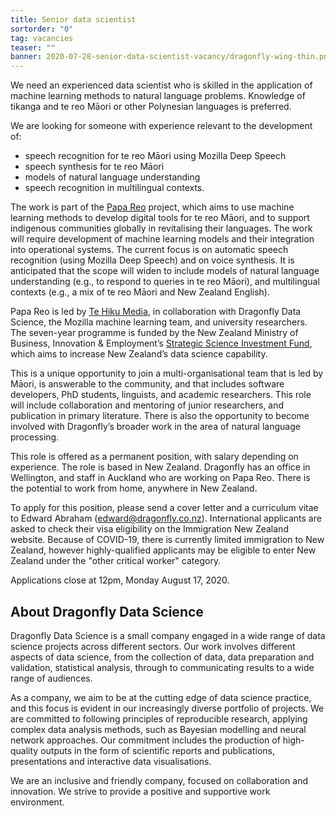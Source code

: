 ```yaml
---
title: Senior data scientist
sortorder: "0"
tag: vacancies
teaser: ""
banner: 2020-07-28-senior-data-scientist-vacancy/dragonfly-wing-thin.png
---
```


We need an experienced data scientist who is skilled in the application of
machine learning methods to natural language problems.  Knowledge of 
tikanga and te reo Māori or other Polynesian languages is preferred. 

We are looking for someone with experience relevant to the development of:

* speech recognition for te reo Māori using Mozilla Deep Speech
* speech synthesis for te reo Māori
* models of natural language understanding 
* speech recognition in multilingual contexts.

The work is part of the [Papa Reo](https://tehiku.nz/te-hiku-tech/papa-reo/)
project, which aims to use machine learning methods to develop digital tools
for te reo Māori, and to support indigenous communities globally in
revitalising their languages. The work will require development of machine
learning models and their integration into operational systems. The current
focus is on automatic speech recognition (using Mozilla Deep Speech) and on
voice synthesis. It is anticipated that the scope will widen to include models
of natural language understanding (e.g., to respond to queries in te reo
Māori), and multilingual contexts (e.g., a mix of te reo Māori and New Zealand
English). 

Papa Reo is led by [Te Hiku Media](https://tehiku.nz), in collaboration with Dragonfly Data Science,
the Mozilla machine learning team, and university researchers. The
seven-year programme is funded by the New Zealand Ministry of Business,
Innovation & Employment’s [Strategic Science Investment Fund](https://www.mbie.govt.nz/science-and-technology/science-and-innovation/funding-information-and-opportunities/investment-funds/strategic-science-investment-fund/), 
which aims to increase New
Zealand’s data science capability. 

This is a unique opportunity to join a multi-organisational team that is led by
Māori, is answerable to the community, and that includes software developers,
PhD students, linguists, and  academic researchers.  This role will include
collaboration and mentoring of junior researchers, and publication in primary
literature.  There is also the opportunity to become involved with Dragonfly’s
broader work in the area of natural language processing. 

This role is offered as a permanent position, with salary depending on
experience. The role is based in New Zealand. Dragonfly has an office in
Wellington, and staff in Auckland who are working on Papa Reo. There is the
potential to work from home, anywhere in New Zealand.

To apply for this position, please send a cover letter
and a curriculum vitae to Edward Abraham
([edward@dragonfly.co.nz](edward@dragonfly.co.nz)). International applicants are asked to check their visa
eligibility on the Immigration New Zealand website. Because of COVID-19, there
is currently limited immigration to New Zealand, however highly-qualified
applicants may be eligible to enter New Zealand under the "other critical worker"
category.

Applications close at 12pm, Monday August 17, 2020.


## About Dragonfly Data Science

Dragonfly Data Science is a small company engaged in a wide range of data
science projects across different sectors.  Our work involves different aspects
of data science, from the collection of data, data preparation and validation,
statistical analysis, through to communicating results to a wide range of
audiences.

As a company, we aim to be at the cutting edge of data science practice, and
this focus is evident in our increasingly diverse portfolio of projects. We are
committed to following principles of reproducible research, applying complex
data analysis methods, such as Bayesian modelling  and neural network
approaches. Our commitment includes the production of high-quality outputs in
the form of scientific reports and publications, presentations and interactive
data visualisations.

We are an inclusive and friendly company, focused on collaboration and
innovation.  We strive to provide a positive and supportive work environment.

